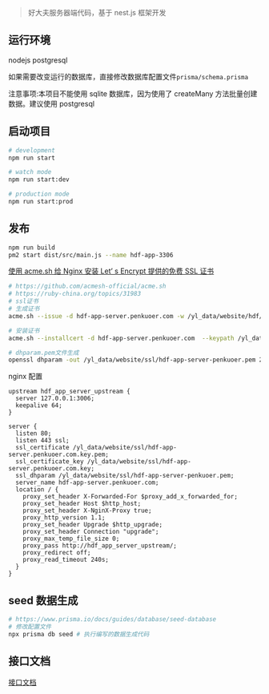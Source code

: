 > 好大夫服务器端代码，基于 nest.js 框架开发

## 运行环境

nodejs
postgresql

如果需要改变运行的数据库，直接修改数据库配置文件`prisma/schema.prisma`

注意事项:本项目不能使用 sqlite 数据库，因为使用了 createMany 方法批量创建数据。建议使用 postgresql

## 启动项目

```bash
# development
npm run start

# watch mode
npm run start:dev

# production mode
npm run start:prod
```

## 发布

```bash
npm run build
pm2 start dist/src/main.js --name hdf-app-3306
```

[使用 acme.sh 给 Nginx 安装 Let’ s Encrypt 提供的免费 SSL 证书](https://ruby-china.org/topics/31983)

```bash
# https://github.com/acmesh-official/acme.sh
# https://ruby-china.org/topics/31983
# ssl证书
# 生成证书
acme.sh --issue -d hdf-app-server.penkuoer.com -w /yl_data/website/hdf/hdf-app-server/public

# 安装证书
acme.sh --installcert -d hdf-app-server.penkuoer.com  --keypath /yl_data/website/ssl/hdf-app-server.penkuoer.com.key  --fullchainpath /yl_data/website/ssl/hdf-app-server.penkuoer.com.key.pem  --reloadcmd "sudo service nginx reload"

# dhparam.pem文件生成
openssl dhparam -out /yl_data/website/ssl/hdf-app-server-penkuoer.pem 2048
```

nginx 配置

```
upstream hdf_app_server_upstream {
  server 127.0.0.1:3006;
  keepalive 64;
}

server {
  listen 80;
  listen 443 ssl;
  ssl_certificate /yl_data/website/ssl/hdf-app-server.penkuoer.com.key.pem;
  ssl_certificate_key /yl_data/website/ssl/hdf-app-server.penkuoer.com.key;
  ssl_dhparam /yl_data/website/ssl/hdf-app-server-penkuoer.pem;
  server_name hdf-app-server.penkuoer.com;
  location / {
    proxy_set_header X-Forwarded-For $proxy_add_x_forwarded_for;
    proxy_set_header Host $http_host;
    proxy_set_header X-NginX-Proxy true;
    proxy_http_version 1.1;
    proxy_set_header Upgrade $http_upgrade;
    proxy_set_header Connection "upgrade";
    proxy_max_temp_file_size 0;
    proxy_pass http://hdf_app_server_upstream/;
    proxy_redirect off;
    proxy_read_timeout 240s;
  }
}

```

## seed 数据生成

```bash
# https://www.prisma.io/docs/guides/database/seed-database
# 修改配置文件
npx prisma db seed # 执行编写的数据生成代码
```

## 接口文档

[接口文档](http://localhost:3006/docs)
